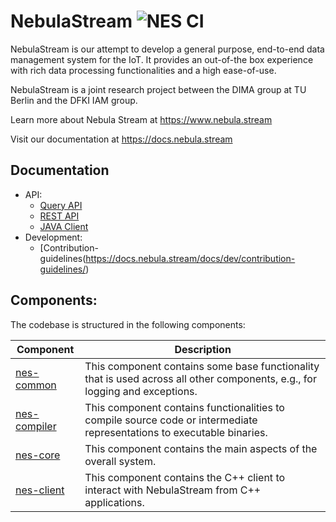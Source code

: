 # NebulaStream ![NES CI](https://github.com/nebulastream/nebulastream/workflows/NES%20CI/badge.svg)

NebulaStream is our attempt to develop a general purpose, end-to-end data management system for the IoT.
It provides an out-of-the box experience with rich data processing functionalities and a high ease-of-use.

NebulaStream is a joint research project between the DIMA group at TU Berlin and the DFKI IAM group.

Learn more about Nebula Stream at https://www.nebula.stream

Visit our documentation at https://docs.nebula.stream

## Documentation
- API:
    - [Query API](https://docs.nebula.stream/docs/query-api/generalconcept/) 
    - [REST API](https://docs.nebula.stream/docs/clients/rest-api/)     
    - [JAVA Client](https://docs.nebula.stream/docs/clients/java-client/)
- Development:
    - [Contribution-guidelines(https://docs.nebula.stream/docs/dev/contribution-guidelines/)
  
## Components:

The codebase is structured in the following components:

| Component                    | Description                                                                                                                 |
|------------------------------|-----------------------------------------------------------------------------------------------------------------------------|
| [nes-common](nes-common)     | This component contains some base functionality that is used across all other components, e.g., for logging and exceptions. |
| [nes-compiler](nes-compiler) | This component contains functionalities to compile source code or intermediate representations to executable binaries.      |
| [nes-core](nes-core)         | This component contains the main aspects of the overall system.                                                             |
| [nes-client](nes-client)     | This component contains the C++ client to interact with NebulaStream from C++ applications.                                 |
